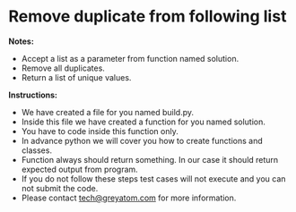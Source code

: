 # Remove duplicate from following list

**Notes:**
* Accept a list as a parameter from function named solution.
* Remove all duplicates.
* Return a list of unique values.


**Instructions:**
* We have created a file for you named build.py.
* Inside this file we have created a function for you named solution.
* You have to code inside this function only.
* In advance python we will cover you how to create functions and classes.
* Function always should return something. In our case it should return expected output from program.
* If you do not follow these steps test cases will not execute and you can not submit the code.
* Please contact tech@greyatom.com for more information.